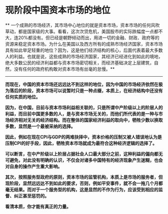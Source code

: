 现阶段中国资本市场的地位
====



** 一个成熟的市场经济，其市场中心地位的就是资本市场，资本市场的任何风吹草动，都是国家级的大事。看看，这次次贷危机，美国股市的实际跌幅度一点都不大，连20%都没有。但已经是朝野倾动而出，用进一切的金融、财政、政府等的资源来稳定资本市场。为什么在美国以及西方所有的成熟市场经济国家，资本市场具有如此举足轻重的地位？因为，这是他们经济结构的核心，后面代表着最大多数人的利益。也就是说，这些成熟的市场经济国家，其经济已经进化到如此的境地，绝大多数公民的经济利益都与资本市场密切相关，而经济基础决定上层建筑，自然，没有任何的政府机构敢对资本市场有丝毫的怠慢。**

** **

**而现在，中国的资本市场还远远达不到这样的地位，因为中国的市场经济依然在极为落后的阶段，资本市场可以说暂时只是一种点缀，本质上，在经济结构中还没有任何实质的地位。**

**因为，在中国，目前与资本市场利益相关联的，只是所谓中产阶级以上的阶层人的利益，而目前中国更多数的人，是与资本市场无关的，而他们所代表的是一种与市场经济相对无关的经济结构。而在整体的国家经济利益的取向中，牺牲少数以换取多数，显然是一个最被采纳的选择。**

**因此，例如在现在CPI与GDP的两难抉择中，资本价格的压制又被人错误地认为是压制CPI的好手段，因此，牺牲资本市场就成为最符合这种经济逻辑的选择了。**

**可以断言，在中产阶级以上阶层占据社会人口最大部分之前，这种利益的偏向都无可避免，对此没有明确的认识，不仅会对诸多中国特有的经济现象产生迷糊，也会对自身的操作产生重大影响。**

**其次，按照服务型政府的原则，资本市场的监管机构，本质上是市场的服务者，但现阶段，显然远远达不到如此的要求，否则，例如平安事件，就不会一拖几个月都毫无结果。而对于一个服务型的机构，这是显然的不作为行为，应该受到相应的监督、纠正甚至惩罚的。**

**看清本质，你才能有真正的力量。**
